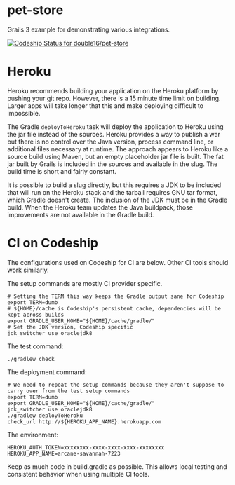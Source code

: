 pet-store
=========

Grails 3 example for demonstrating various integrations.

[ ![Codeship Status for double16/pet-store](https://codeship.com/projects/c2393a60-c552-0132-c695-32942c6ecf59/status?branch=master)](https://codeship.com/projects/74368)

# Heroku
Heroku recommends building your application on the Heroku platform by pushing your git repo. However, there is a 15 minute
time limit on building. Larger apps will take longer that this and make deploying difficult to impossible.

The Gradle `deployToHeroku` task will deploy the application to Heroku using the jar file instead of the sources. Heroku provides
a way to publish a war but there is no control over the Java version, process command line, or additional files necessary
at runtime. The approach appears to Heroku like a source build using Maven, but an empty placeholder jar file is built. The
fat jar built by Grails is included in the sources and available in the slug. The build time is short and fairly constant.

It is possible to build a slug directly, but this requires a JDK to be included that will run on the Heroku stack and
the tarball requires GNU tar format, which Gradle doesn't create. The inclusion of the JDK must be in the Gradle build. When the
Heroku team updates the Java buildpack, those improvements are not available in the Gradle build.

# CI on Codeship
The configurations used on Codeship for CI are below. Other CI tools should work similarly.

The setup commands are mostly CI provider specific.
```shell
# Setting the TERM this way keeps the Gradle output sane for Codeship
export TERM=dumb
# ${HOME}/cache is Codeship's persistent cache, dependencies will be kept across builds
export GRADLE_USER_HOME="${HOME}/cache/gradle/"
# Set the JDK version, Codeship specific
jdk_switcher use oraclejdk8
```

The test command:
```shell
./gradlew check
```

The deployment command:
```shell
# We need to repeat the setup commands because they aren't suppose to carry over from the test setup commands
export TERM=dumb
export GRADLE_USER_HOME="${HOME}/cache/gradle/"
jdk_switcher use oraclejdk8
./gradlew deployToHeroku
check_url http://${HEROKU_APP_NAME}.herokuapp.com
```

The environment:
```
HEROKU_AUTH_TOKEN=xxxxxxxx-xxxx-xxxx-xxxx-xxxxxxxx
HEROKU_APP_NAME=arcane-savannah-7223
```

Keep as much code in build.gradle as possible. This allows local testing and consistent behavior when using multiple CI
tools.
